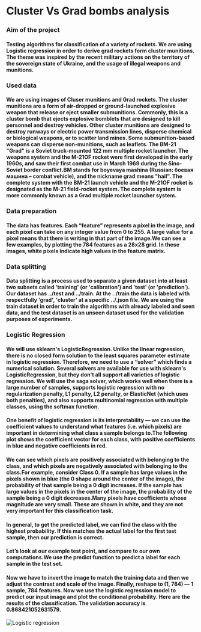 # Cluster Vs Grad bombs analysis

### Aim of the project
#### Testing algorithms for classification of a variety of rockets. We are using Logistic regression in order to derive grad rockets form cluster munitions. The theme was inspired by the recent military actions on the territory of the sovereign state of Ukraine, and the usage of illegal weapons and munitions.

### Used data
#### We are using images of Cluser munitions and Grad rockets. The cluster munitions are a form of air-dropped or ground-launched explosive weapon that release or eject smaller submunitions. Commonly, this is a cluster bomb that ejects explosive bomblets that are designed to kill personnel and destroy vehicles. Other cluster munitions are designed to destroy runways or electric power transmission lines, disperse chemical or biological weapons, or to scatter land mines. Some submunition-based weapons can disperse non-munitions, such as leaflets. The BM-21 "Grad" is a Soviet truck-mounted 122 mm multiple rocket launcher. The weapons system and the M-21OF rocket were first developed in the early 1960s, and saw their first combat use in March 1969 during the Sino-Soviet border conflict.BM stands for boyevaya mashina (Russian: боевая машина – combat vehicle), and the nickname grad means "hail". The complete system with the BM-21 launch vehicle and the M-21OF rocket is designated as the M-21 field-rocket system. The complete system is more commonly known as a Grad multiple rocket launcher system.

### Data preparation
#### The data has features. Each “feature” represents a pixel in the image, and each pixel can take on any integer value from 0 to 255. A large value for a pixel means that there is writing in that part of the image.We can see a few examples, by plotting the 784 features as a 28x28 grid. In these images, white pixels indicate high values in the feature matrix.


### Data splitting
#### Data splitting is a process used to separate a given dataset into at least two subsets called 'training' (or 'calibration') and 'test' (or 'prediction'). Our dataset has ../test and ../train. At the ../train the data is labeled with respectfully 'grad', 'cluster' at a specific ../.json file. We are using the train dataset in order to train the algorithms with already labeled and seen data, and the test dataset is an unseen dataset used for the validation purposes of experiments.


### Logistic Regression
#### We will use sklearn's LogisticRegression. Unlike the linear regression, there is no closed form solution to the least squares parameter estimate in logistic regression. Therefore, we need to use a “solver” which finds a numerical solution. Several solvers are available for use with sklearn's LogisticRegression, but they don't all support all varieties of logistic regression. We will use the saga solver, which works well when there is a large number of samples, supports logistic regression with no regularization penalty, L1 penalty, L2 penalty, or ElasticNet (which uses both penalties), and also supports multinomial regression with multiple classes, using the softmax function. 
#### One benefit of logistic regression is its interpretability — we can use the coefficient values to understand what features (i.e. which pixels) are important in determining what class a sample belongs to.The following plot shows the coefficient vector for each class, with positive coefficients in blue and negative coefficients in red.
#### We can see which pixels are positively associated with belonging to the class, and which pixels are negatively associated with belonging to the class.For example, consider Class 0. If a sample has large values in the pixels shown in blue (the 0 shape around the center of the image), the probability of that sample being a 0 digit increases. If the sample has large values in the pixels in the center of the image, the probability of the sample being a 0 digit decreases.Many pixels have coefficients whose magnitude are very small. These are shown in white, and they are not very important for this classification task.
#### In general, to get the predicted label, we can find the class with the highest probability. If this matches the actual label for the first test sample, then our prediction is correct.
#### Let’s look at our example test point, and compare to our own computations.We use the predict function to predict a label for each sample in the test set. 
#### Now we have to invert the image to match the training data and then we adjust the contrast and scale of the image. Finally, reshape to (1, 784) — 1 sample, 784 features. Now we use the logistic regression model to predict our input image and plot the conditional probability. Here are the results of the classification. The validation accuracy is 0.868421052631579.
<img
  src="../results/logisticregression1.png"
  alt="Logistic regression"
  title="Logistic regression"
  style="display: inline-block; margin: 0 auto; max-width: 300px">